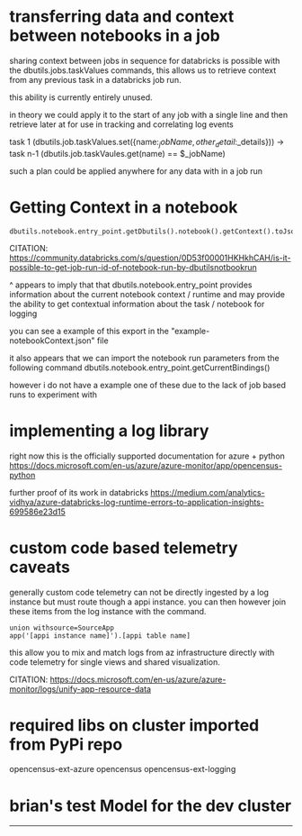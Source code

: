 
# transferring data and context between notebooks in a job
sharing context between jobs in sequence for databricks is possible with the dbutils.jobs.taskValues commands, this allows us to retrieve context from any previous task in a databricks job run.

this ability is currently entirely unused.

in theory we could apply it to the start of any job with a single line and then retrieve later at for use in tracking and correlating log events

task 1 (dbutils.job.taskValues.set({name:$_jobName, other_detail:$_details})) -> task n-1 (dbutils.job.taskVaules.get(name) == $_jobName)

such a plan could be applied anywhere for any data with in a job run

# Getting Context in a notebook
```
dbutils.notebook.entry_point.getDbutils().notebook().getContext().toJson() 
```
CITATION: https://community.databricks.com/s/question/0D53f00001HKHkhCAH/is-it-possible-to-get-job-run-id-of-notebook-run-by-dbutilsnotbookrun


^ appears to imply that that dbutils.notebook.entry_point provides information about the current notebook context / runtime and may provide the ability to get contextual information about the task / notebook for logging

you can see a example of this export in the "example-notebookContext.json" file

it also appears that we can import the notebook run parameters from the following command
dbutils.notebook.entry_point.getCurrentBindings()

however i do not have a example one of these due to the lack of job based runs to experiment with

# implementing a log library

right now this is the officially supported documentation for azure + python
https://docs.microsoft.com/en-us/azure/azure-monitor/app/opencensus-python

further proof of its work in databricks
https://medium.com/analytics-vidhya/azure-databricks-log-runtime-errors-to-application-insights-699586e23d15


# custom code based telemetry caveats
generally custom code telemetry can not be directly ingested by a log instance but must route though a appi instance. you can then however join these items from the log instance with the command.
```
union withsource=SourceApp 
app('[appi instance name]').[appi table name]
```

this allow you to mix and match logs from az infrastructure directly with code telemetry for single views and shared visualization.


CITATION: https://docs.microsoft.com/en-us/azure/azure-monitor/logs/unify-app-resource-data

# required libs on cluster imported from PyPi repo
opencensus-ext-azure
opencensus
opencensus-ext-logging

# brian's test Model for the dev cluster
---